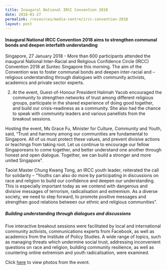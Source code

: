 ```yaml
---
title: Inaugural National IRCC Convention 2018
date: 2018-01-27
permalink: /resources/media-centre/ircc-convention-2018
layout: post
---
```


#### Inaugural National IRCC Convention 2018 aims to strengthen communal bonds and deepen interfaith understanding
 
Singapore, 27 January 2018 - More than 600 participants attended the inaugural National Inter-Racial and Religious Confidence Circle (IRCC) Convention 2018 at Suntec Singapore this morning. The aim of the Convention was to foster communal bonds and deepen inter-racial and –religious understanding through dialogues with community activists, academics and private sector experts.

2. 	At the event, Guest-of-Honour President Halimah Yacob encouraged the community to strengthen networks of trust among different religious groups, participate in the shared experience of doing good together, and build our crisis-readiness as a community. She also had the chance to speak with community leaders and various panellists from the breakout sessions.

Hosting the event, Ms Grace Fu, Minister for Culture, Community and Youth, said, “Trust and harmony among our communities are fundamental to Singapore. All of us must protect these values, and prevent divisive actions or teachings from taking root. Let us continue to encourage our fellow Singaporeans to come together, and better understand one another through honest and open dialogue. Together, we can build a stronger and more united Singapore”.

Taoist Master Chung Kwang Tong, an IRCC youth leader, reiterated the call for solidarity – “Youths can also do more by participating in discussions on race and religion to build our confidence and deepen our understanding. This is especially important today as we contend with dangerous and divisive messages of terrorism, radicalisation and extremism. As a diverse society, we need to step forward, to promote positive messages and strengthen good relations between our ethnic and religious communities”.

##### Building understanding through dialogues and discussions 
Five interactive breakout sessions were facilitated by local and international community activists, communications experts from Facebook, as well as academics from the Institute of Policy Studies. A wide range of topics, such as managing threats which undermine social trust, addressing inconvenient questions on race and religion, building community resilience, as well as countering online extremism and youth radicalisation, were examined.

Click [here](https://www.flickr.com/photos/126101187@N04/albums/72157669264513319/with/28327521149/) to view photos from the event.